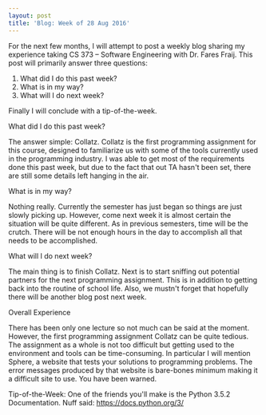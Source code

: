 ```yaml
---
layout: post
title: 'Blog: Week of 28 Aug 2016'
---
```


For the next few months, I will attempt to post a weekly blog sharing my experience taking CS 373 – Software Engineering with Dr. Fares Fraij. This post will primarily answer three questions:

1. What did I do this past week?
2. What is in my way?
3. What will I do next week?

Finally I will conclude with a tip-of-the-week.

What did I do this past week?

The answer simple: Collatz. Collatz is the first programming assignment for this course, designed to familiarize us with some of the tools currently used in the programming industry. I was able to get most of the requirements done this past week, but due to the fact that out TA hasn't been set, there are still some details left hanging in the air. 

What is in my way?

Nothing really. Currently the semester has just began so things are just slowly picking up. However, come next week it is almost certain the situation will be quite different. As in previous semesters, time will be the crutch. There will be not enough hours in the day to accomplish all that needs to be accomplished.

What will I do next week?

The main thing is to finish Collatz. Next is to start sniffing out potential partners for the next programming assignment. This is in addition to getting back into the routine of school life. Also, we mustn't forget that hopefully there will be another blog post next week.

Overall Experience

There has been only one lecture so not much can be said at the moment. However, the first programming assignment Collatz can be quite tedious. The assignment as a whole is not too difficult but getting used to the environment and tools can be time-consuming. In particular I will mention Sphere, a website that tests your solutions to programming problems. The error messages produced by that website is bare-bones minimum making it a difficult site to use. You have been warned.

Tip-of-the-Week: One of the friends you'll make is the Python 3.5.2 Documentation. Nuff said: https://docs.python.org/3/
